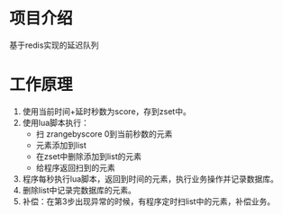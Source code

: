 # 项目介绍 
基于redis实现的延迟队列

# 工作原理 
1. 使用当前时间+延时秒数为score，存到zset中。
2. 使用lua脚本执行：
    - 扫 zrangebyscore 0到当前秒数的元素
    - 元素添加到list
    - 在zset中删除添加到list的元素
    - 给程序返回扫到的元素
3. 程序每秒执行lua脚本，返回到时间的元素，执行业务操作并记录数据库。
4. 删除list中记录完数据库的元素。
5. 补偿：在第3步出现异常的时候，有程序定时扫list中的元素，补偿业务。
